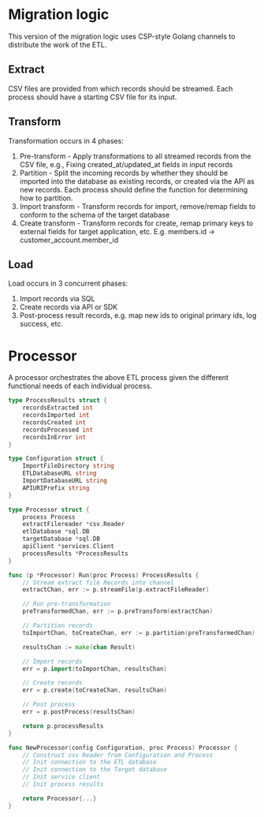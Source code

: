 # Migration logic

This version of the migration logic uses CSP-style Golang channels to distribute the work of the ETL.

## Extract
CSV files are provided from which records should be streamed.  Each process should have a starting CSV file for its input.

## Transform
Transformation occurs in 4 phases:
1. Pre-transform - Apply transformations to all streamed records from the CSV file, e.g., Fixing created_at/updated_at fields in input records
2. Partition - Split the incoming records by whether they should be imported into the database as existing records, or created via the API as new records.  Each process should define the function for determining how to partition.
3. Import transform - Transform records for import, remove/remap fields to conform to the schema of the target database
4. Create transform - Transform records for create, remap primary keys to external fields for target application, etc.  E.g. members.id -> customer_account.member_id

## Load
Load occurs in 3 concurrent phases:
1. Import records via SQL
2. Create records via API or SDK
3. Post-process result records, e.g. map new ids to original primary ids, log success, etc.

# Processor

A processor orchestrates the above ETL process given the different functional needs of each individual process.

```go
type ProcessResults struct {
    recordsExtracted int
    recordsImported int
    recordsCreated int
    recordsProcessed int
    recordsInError int
}

type Configuration struct {
    ImportFileDirectory string
    ETLDatabaseURL string
    ImportDatabaseURL string
    APIURIPrefix string
}

type Processor struct {
    process Process
    extractFilereader *csv.Reader
    etlDatabase *sql.DB
    targetDatabase *sql.DB
    apiClient *services.Client
    processResults *ProcessResults
}

func (p *Processor) Run(proc Process) ProcessResults {
    // Stream extract file Records into channel
    extractChan, err := p.streamFile(p.extractFileReader)

    // Run pre-transformation
    preTransformedChan, err := p.preTransform(extractChan)

    // Partition records
    toImportChan, toCreateChan, err := p.partition(preTransformedChan)

    resultsChan := make(chan Result)

    // Import records
    err = p.import(toImportChan, resultsChan)

    // Create records
    err = p.create(toCreateChan, resultsChan)

    // Post process
    err = p.postProcess(resultsChan)

    return p.processResults
}

func NewProcessor(config Configuration, proc Process) Processor {
    // Construct csv Reader from Configuration and Process
    // Init connection to the ETL database
    // Init connection to the Target database
    // Init service client
    // Init process results

    return Processor{...}
}
```
